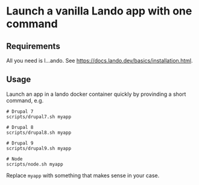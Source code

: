 # Launch a vanilla Lando app with one command

## Requirements

All you need is l...ando. See https://docs.lando.dev/basics/installation.html.

## Usage

Launch an app in a lando docker container quickly by provinding a short command, e.g.

```
# Drupal 7
scripts/drupal7.sh myapp

# Drupal 8
scripts/drupal8.sh myapp

# Drupal 9
scripts/drupal9.sh myapp

# Node
scripts/node.sh myapp
```

Replace `myapp` with something that makes sense in your case.
